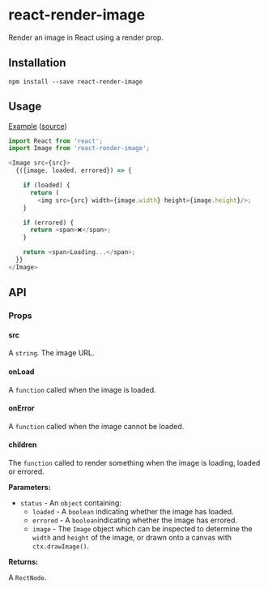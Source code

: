 # react-render-image

Render an image in React using a render prop.

## Installation

```
npm install --save react-render-image
```

## Usage

[Example](https://jameslnewell.github.io/react-render-image/) ([source](https://github.com/jameslnewell/react-render-image/blob/master/example/App.js#L31))

```js
import React from 'react';
import Image from 'react-render-image';

<Image src={src}>
  {({image, loaded, errored}) => {

    if (loaded) {
      return (
        <img src={src} width={image.width} height={image.height}/>;
    }

    if (errored) {
      return <span>❌</span>;
    }

    return <span>Loading...</span>;
  }}
</Image>
```

## API

### Props

#### src

A `string`. The image URL.

#### onLoad

A `function` called when the image is loaded.

#### onError

A `function` called when the image cannot be loaded.

#### children

The `function` called to render something when the image is loading, loaded or errored.

**Parameters:**

- `status` - An `object` containing:
  - `loaded` - A `boolean` indicating whether the image has loaded.
  - `errored` - A `boolean`indicating whether the image has errored.
  - `image` - The `Image` object which can be inspected to determine the `width` and `height` of the image, or drawn onto a canvas with `ctx.drawImage()`.

**Returns:**

A `RectNode`.